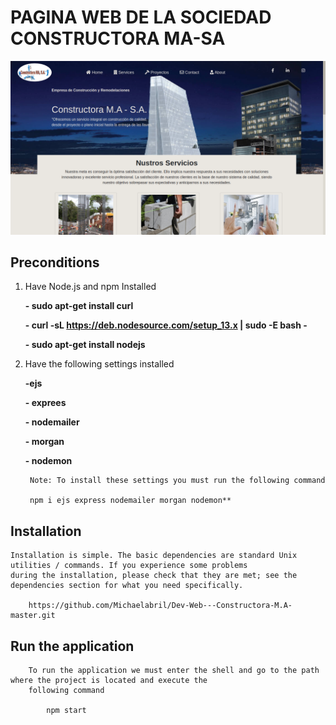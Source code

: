 # PAGINA WEB DE LA SOCIEDAD CONSTRUCTORA MA-SA
  
![Captura](/src/public/images/captureImage.png)
        
## Preconditions

1. Have Node.js and npm Installed
  
   **- sudo apt-get install curl**
   
   **- curl -sL https://deb.nodesource.com/setup_13.x | sudo -E bash -**
   
   **- sudo apt-get install nodejs**

2. Have the following settings installed
  
    **-ejs**
    
    **- exprees**
    
    **- nodemailer**
    
    **- morgan**
    
    **- nodemon**
    
        Note: To install these settings you must run the following command
    
        npm i ejs express nodemailer morgan nodemon**

## Installation
    Installation is simple. The basic dependencies are standard Unix utilities / commands. If you experience some problems
    during the installation, please check that they are met; see the dependencies section for what you need specifically.
    
        https://github.com/Michaelabril/Dev-Web---Constructora-M.A-master.git


## Run the application
        To run the application we must enter the shell and go to the path where the project is located and execute the
        following command
        
            npm start
